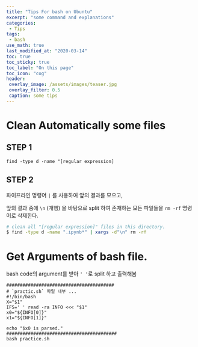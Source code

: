 ```yaml
---
title: "Tips For bash on Ubuntu"
excerpt: "some command and explanations"
categories:
 - Tips
tags:
 - bash
use_math: true
last_modified_at: "2020-03-14"
toc: true
toc_sticky: true
toc_label: "On this page"
toc_icon: "cog"
header:
 overlay_image: /assets/images/teaser.jpg
 overlay_filter: 0.5
 caption: some tips
---
```


# Clean Automatically some files



## STEP 1 
`find -type d -name "[regular expression]`

## STEP 2

파이프라인 명령어 `|` 를 사용하여 앞의 결과를 모으고, 

앞의 결과 중에 `\n` (개행) 을 바탕으로 split 하여 존재하는 모든 파일들을 `rm -rf` 명령어로 삭제한다.

```bash
# clean all "[regular expression]" files in this directory.
$ find -type d -name ".ipynb*" | xargs -d"\n" rm -rf
```



# Get Arguments of bash file.

bash code의 argument를 받아 `' '`로 split 하고 출력해봄

```shell
########################################
# `practic.sh` 파일 내부 ...
#!/bin/bash
X="$1"
IFS=' ' read -ra INFO <<< "$1"
x0="${INFO[0]}"
x1="${INFO[1]}"

echo "$x0 is parsed."
#########################################
bash practice.sh
```



